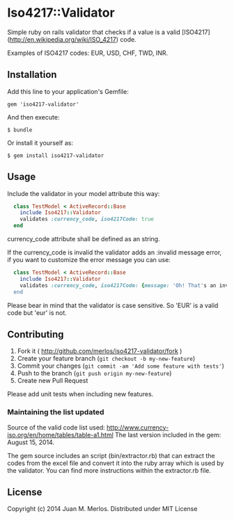 # Iso4217::Validator

Simple ruby on rails validator that checks if a value is a valid [ISO4217] (http://en.wikipedia.org/wiki/ISO_4217) code. 

Examples of ISO4217 codes: EUR, USD, CHF, TWD, INR.

## Installation

Add this line to your application's Gemfile:

    gem 'iso4217-validator'

And then execute:

    $ bundle

Or install it yourself as:

    $ gem install iso4217-validator

## Usage

Include the validator in your model attribute this way: 

```ruby
  class TestModel < ActiveRecord::Base
    include Iso4217::Validator
    validates :currency_code, iso4217Code: true 
  end
```  

currency_code attribute shall be defined as an string.

If the currency_code is invalid the validator adds an :invalid message error, if you want to customize the error message you can use:

```ruby
  class TestModel < ActiveRecord::Base
    include Iso4217::Validator
    validates :currency_code, iso4217Code: {message: 'Oh! That's an invalid currency code.'}
  end
```

Please bear in mind that the validator is case sensitive. So 'EUR' is a valid code but 'eur' is not.

## Contributing

1. Fork it ( http://github.com/merlos/iso4217-validator/fork )
2. Create your feature branch (`git checkout -b my-new-feature`)
3. Commit your changes (`git commit -am 'Add some feature with tests'`)
4. Push to the branch (`git push origin my-new-feature`)
5. Create new Pull Request

Please add unit tests when including new features. 

### Maintaining the list updated
Source of the valid code list used: http://www.currency-iso.org/en/home/tables/table-a1.html
The last version included in the gem: August 15, 2014.

The gem source includes an script (bin/extractor.rb) that can extract the codes from the excel file and convert it into the
ruby array which is used by the validator. You can find more instructions within the extractor.rb file.

## License

Copyright (c) 2014 Juan M. Merlos. Distributed under MIT License
